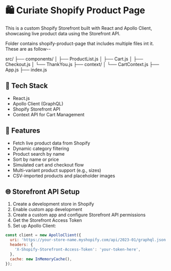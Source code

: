 # 🛍️ Curiate Shopify Product Page

This is a custom Shopify Storefront built with React and Apollo Client, showcasing live product data using the Storefront API.

Folder contains shopify-product-page that includes multiple files int it. These are as follow--

src/
├── components/
│   ├── ProductList.js
│   ├── Cart.js
│   ├── Checkout.js
│   └── ThankYou.js
├── context/
│   └── CartContext.js
├── App.js
├── index.js


## 🔧 Tech Stack

- React.js
- Apollo Client (GraphQL)
- Shopify Storefront API
- Context API for Cart Management

## 🚀 Features

- Fetch live product data from Shopify
- Dynamic category filtering
- Product search by name
- Sort by name or price
- Simulated cart and checkout flow
- Multi-variant product support (e.g., sizes)
- CSV-imported products and placeholder images

## 🌐 Storefront API Setup

1. Create a development store in Shopify
2. Enable custom app development
3. Create a custom app and configure Storefront API permissions
4. Get the Storefront Access Token
5. Set up Apollo Client:

```js
const client = new ApolloClient({
  uri: 'https://your-store-name.myshopify.com/api/2023-01/graphql.json',
  headers: {
    'X-Shopify-Storefront-Access-Token': 'your-token-here',
  },
  cache: new InMemoryCache(),
});

